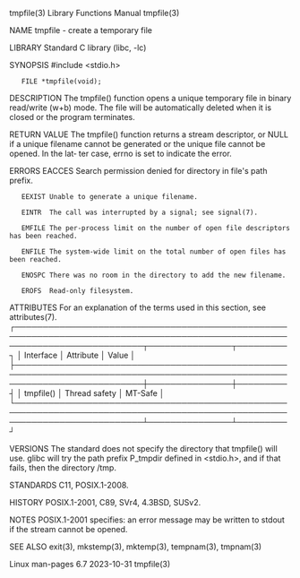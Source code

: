 tmpfile(3)							   Library Functions Manual							    tmpfile(3)

NAME
       tmpfile - create a temporary file

LIBRARY
       Standard C library (libc, -lc)

SYNOPSIS
       #include <stdio.h>

       FILE *tmpfile(void);

DESCRIPTION
       The  tmpfile() function opens a unique temporary file in binary read/write (w+b) mode.  The file will be automatically deleted when it is closed or the
       program terminates.

RETURN VALUE
       The tmpfile() function returns a stream descriptor, or NULL if a unique filename cannot be generated or the unique file cannot be opened.  In the  lat‐
       ter case, errno is set to indicate the error.

ERRORS
       EACCES Search permission denied for directory in file's path prefix.

       EEXIST Unable to generate a unique filename.

       EINTR  The call was interrupted by a signal; see signal(7).

       EMFILE The per-process limit on the number of open file descriptors has been reached.

       ENFILE The system-wide limit on the total number of open files has been reached.

       ENOSPC There was no room in the directory to add the new filename.

       EROFS  Read-only filesystem.

ATTRIBUTES
       For an explanation of the terms used in this section, see attributes(7).
       ┌───────────────────────────────────────────────────────────────────────────────────────────────────────────────────────────┬───────────────┬─────────┐
       │ Interface														   │ Attribute	   │ Value   │
       ├───────────────────────────────────────────────────────────────────────────────────────────────────────────────────────────┼───────────────┼─────────┤
       │ tmpfile()														   │ Thread safety │ MT-Safe │
       └───────────────────────────────────────────────────────────────────────────────────────────────────────────────────────────┴───────────────┴─────────┘

VERSIONS
       The  standard does not specify the directory that tmpfile() will use.  glibc will try the path prefix P_tmpdir defined in <stdio.h>, and if that fails,
       then the directory /tmp.

STANDARDS
       C11, POSIX.1-2008.

HISTORY
       POSIX.1-2001, C89, SVr4, 4.3BSD, SUSv2.

NOTES
       POSIX.1-2001 specifies: an error message may be written to stdout if the stream cannot be opened.

SEE ALSO
       exit(3), mkstemp(3), mktemp(3), tempnam(3), tmpnam(3)

Linux man-pages 6.7							  2023-10-31								    tmpfile(3)
